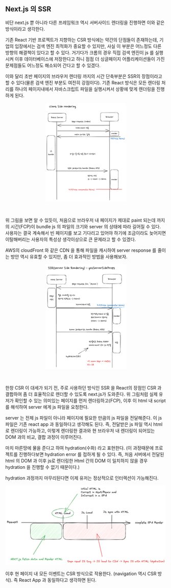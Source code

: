 ## Next.js 의 SSR

비단 next.js 뿐 아니라 다른 프레임워크 역시 서버사이드 렌더링을 진행하면 이와 같은 방식이라고 생각한다. <br />

기존 React 기반 프로젝트가 지향하는 CSR 방식에는 약간의 단점들이 존재하는데, 기업의 입장에서는 검색 엔진 최적화가 중요할 수 있지만, 사실 이 부분은 어느정도 다른 방향의 해결책이 있다고 할 수 있다. 거기다가 크롬의 경우 직접 검색 엔진이 js 를 실행시켜 이후 데이터베이스에 저장한다고 하니 점점 더 싱글페이지 어플리케이션들이 가진 문제점들도 어느정도 해소되어 간다고 할 수 있겠다. <br />

이와 달리 초반 페이지의 브라우저 렌더링 까지의 시간 단축부분은 SSR의 장점이라고 할 수 있다(물론 검색 엔진 부분도 여전히 강점이다). 기존 React 방식은 모든 렌더링 처리를 하나의 페이지내에서 자바스크립트 파일을 실행시켜서 상황에 맞게 렌더링을 진행하게 된다. <br />

<p align='center'>
  <img src='./images/CSR.png' alt="csr" width="50%" />
</p>

<br />

위 그림을 보면 알 수 있듯이, 처음으로 브라우저 내 페이지가 제대로 paint 되는데 까지의 시간(FCP)이 bundle js 의 파일의 크기와 server 의 상태에 따라 길어질 수 있다. 사용자는 결국 계속해서 빈 페이지를 보고 기다리고 있어야 하기에 조금이라도 늦어지면 이탈해버리는 사용자의 특성상 생각이상으로 큰 문제라고 할 수 있겠다. <br />

AWS의 cloudFront 와 같은 CDN 을 통해 파일을 캐시하여 server response 를 줄이는 방안 역시 유효할 수 있지만, 좀 더 효과적인 방법을 사용해보자. <br />

<p align='center'>
  <img src="./images/Next.js SSR.png" alt="ssr" width="50%" />
</p>

<br />

한창 CSR 이 대세가 되기 전, 주로 사용하던 방식인 SSR 을 React의 장점인 CSR 과 결합하여 좀 더 효율적으로 렌더할 수 있도록 next.js가 도와준다. 위 그림처럼 실제 유저가 확인할 수 있는 의미있는 페이지를 먼저 렌더링하고(FCP), 이후 이 html 내 script 를 해석하여 server 에게 js 파일을 요청한다. <br />

server 는 전체 js 파일이 아니라 페이지에 필요한 만큼의 js 파일을 전달해준다. 이 js 파일은 기존 react app 과 동일하다고 생각해도 된다. 즉, 전달받은 js 파일 역시 html 로 렌더링이 가능하고, 이렇게 렌더링한 결과와 현 브라우저 내 렌더링이 되어있는 DOM 과의 비교, 결합 과정이 이루어진다. <br />

마치 마른땅에 물을 준다고 하여 hydration(수화) 라고 표현한다. (이 과정때문에 프로젝트를 진행하다보면 hydration error 를 접하게 될 수 있다. 즉, 처음 서버에서 전달된 html 의 DOM 과 이후 js로 렌더링한 Html 간의 DOM 이 일치하지 않을 경우 hydration 을 진행할 수 없기 때문이다.) <br />

hydration 과정까지 마무리된다면 이제 유저는 정상적으로 인터렉션이 가능해진다. <br />

<img src="./images/ssr.png" alt="ssr2" width="100%" />

<br />

이후 현 페이지 내 모든 이벤트는 CSR 방식으로 작용한다. (navigation 역시 CSR 방식). 즉 React App 과 동일하다고 생각하면 된다.
